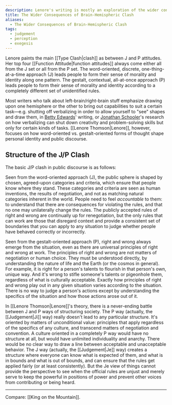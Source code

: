 ```yaml
---
description: Lenore's writing is mostly an exploration of the wider consequences of brain-hemispheric clash—especially, its wider consequences in public discourse.
title: The Wider Consequences of Brain-Hemispheric Clash
aliases:
  - The Wider Consequences of Brain-Hemispheric Clash
tags:
  - judgement
  - perception
  - exegesis
---
```


Lenore paints the main [[Type Clash|clash]] as between J and P attitudes. Her top four [[Function Attitude|function attitudes]] always come either all from the J set or all from the P set. The word-oriented, discrete, one-thing-at-a-time approach (J) leads people to form their sense of morality and identity along one pattern. The gestalt, contextual, all-at-once approach (P) leads people to form their sense of morality and identity according to a completely different set of unidentified rules.

Most writers who talk about left-brain/right-brain stuff emphasize drawing upon one hemisphere or the other to bring out capabilities to suit a certain task—e.g. shutting off verbalizing in order to allow yourself to "see" shapes and draw them, in [Betty Edwards](http://www.drawright.com/)' writing, or [Jonathan Schooler](https://web.archive.org/web/20071014043731/http://www.lrdc.pitt.edu/page/SchoolerPage.htm)'s research on how verbalizing can shut down creativity and problem-solving skills but only for certain kinds of tasks. [[Lenore Thomson|Lenore]], however, focuses on how word-oriented vs. gestalt-oriented forms of thought shape personal identity and public discourse.

## Structure of the J/P Clash

The basic J/P clash in public discourse is as follows:

Seen from the word-oriented approach (J), the public sphere is shaped by chosen, agreed-upon categories and criteria, which ensure that people know where they stand. These categories and criteria are seen as human inventions, the results of negotiation, and not as matching natural categories inherent in the world. People need to feel _accountable_ to them: to understand that there are consequences for violating the rules, and that no one may unilaterally change the rules. The publicly accepted rules of right and wrong are continually up for renegotiation, but the only rules that can work are those that disregard context and provide a consistent set of boundaries that you can apply to any situation to judge whether people have behaved correctly or incorrectly.

Seen from the gestalt-oriented approach (P), right and wrong always emerge from the situation, even as there are universal principles of right and wrong at work. The principles of right and wrong are not matters of negotiation or human choice. They must be understood directly, by understanding the nature of life and the Earth (or the cosmos in general). For example, it is right for a person's talents to flourish in that person's own, unique way. And it's wrong to stifle someone's talents or pigeonhole them, regardless of what is culturally acceptable. Exactly how principles of right and wrong play out in any given situation varies according to the situation. There is no way to judge a person's actions except by understanding the specifics of the situation and how those actions arose out of it.

In [[Lenore Thomson|Lenore]]'s theory, there is a never-ending battle between J and P ways of structuring society. The P way (actually, the [[Judgement|Ji]] way) really doesn't lead to any particular structure. It's oriented by matters of unconditional value: principles that apply regardless of the specifics of any culture, and transcend matters of negotiation and convention. A culture oriented in a completely P way would have no structure at all, but would have unlimited individuality and anarchy. There would be no clear way to draw a line between acceptable and unacceptable behavior. The J way (actually, the [[Judgement|Je]] way) creates a structure where everyone can know what is expected of them, and what is in bounds and what is out of bounds, and can ensure that the rules get applied fairly (or at least consistently). But the Je view of things cannot provide the perspective to see when the official rules are unjust and merely serve to keep the powerful in positions of power and prevent other voices from contributing or being heard.

---

Compare: [[King on the Mountain]].
